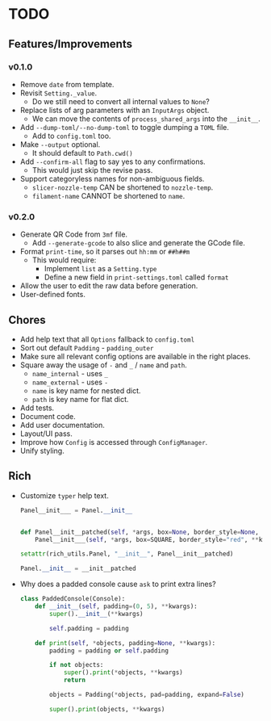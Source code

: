 # TODO

## Features/Improvements

### v0.1.0

- Remove `date` from template.
- Revisit `Setting._value`.
  - Do we still need to convert all internal values to `None`?
- Replace lists of arg parameters with an `InputArgs` object.
  - We can move the contents of `process_shared_args` into the `__init__`.
- Add `--dump-toml/--no-dump-toml` to toggle dumping a `TOML` file.
  - Add to `config.toml` too.
- Make `--output` optional.
  - It should default to `Path.cwd()`
- Add `--confirm-all` flag to say yes to any confirmations.
  - This would just skip the revise pass.
- Support categoryless names for non-ambiguous fields.
  - `slicer-nozzle-temp` CAN be shortened to `nozzle-temp`.
  - `filament-name` CANNOT be shortened to `name`.

### v0.2.0

- Generate QR Code from `3mf` file.
  - Add `--generate-gcode` to also slice and generate the GCode file.
- Format `print-time`, so it parses out `hh:mm` or `##h##m`
  - This would require:
    - Implement `list` as a `Setting.type`
    - Define a new field in `print-settings.toml` called `format`
- Allow the user to edit the raw data before generation.
- User-defined fonts.

## Chores

- Add help text that all `Options` fallback to `config.toml`
- Sort out default `Padding` - `padding_outer`
- Make sure all relevant config options are available in the right places.
- Square away the usage of `-` and `_` / `name` and `path`.
  - `name_internal` - uses `_`
  - `name_external` - uses `-`
  - `name` is key name for nested dict.
  - `path` is key name for flat dict.
- Add tests.
- Document code.
- Add user documentation.
- Layout/UI pass.
- Improve how `Config` is accessed through `ConfigManager`.
- Unify styling.

## Rich

- Customize `typer` help text.

  ```python
  Panel__init___ = Panel.__init__


  def Panel__init__patched(self, *args, box=None, border_style=None, **kwargs):
      Panel__init___(self, *args, box=SQUARE, border_style="red", **kwargs)

  setattr(rich_utils.Panel, "__init__", Panel__init__patched)

  Panel.__init__ = __init__patched
  ```

- Why does a padded console cause `ask` to print extra lines?

  ```python
  class PaddedConsole(Console):
      def __init__(self, padding=(0, 5), **kwargs):
          super().__init__(**kwargs)

          self.padding = padding

      def print(self, *objects, padding=None, **kwargs):
          padding = padding or self.padding

          if not objects:
              super().print(*objects, **kwargs)
              return

          objects = Padding(*objects, pad=padding, expand=False)

          super().print(objects, **kwargs)
  ```
